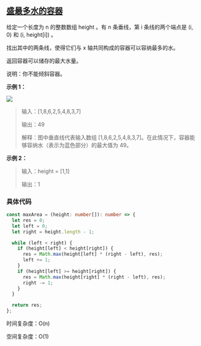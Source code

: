 ## [盛最多水的容器](https://leetcode.cn/problems/container-with-most-water/?envType=study-plan-v2&envId=top-interview-150)

给定一个长度为 n 的整数数组 height 。有 n 条垂线，第 i 条线的两个端点是 (i, 0) 和 (i, height[i]) 。

找出其中的两条线，使得它们与 x 轴共同构成的容器可以容纳最多的水。

返回容器可以储存的最大水量。

说明：你不能倾斜容器。

**示例 1：**

<img src="https://aliyun-lc-upload.oss-cn-hangzhou.aliyuncs.com/aliyun-lc-upload/uploads/2018/07/25/question_11.jpg" />

> 输入：[1,8,6,2,5,4,8,3,7]
>
> 输出：49
>
> 解释：图中垂直线代表输入数组 [1,8,6,2,5,4,8,3,7]。在此情况下，容器能够容纳水（表示为蓝色部分）的最大值为 49。

**示例 2：**

> 输入：height = [1,1]
>
> 输出：1

### 具体代码

```typescript
const maxArea = (height: number[]): number => {
  let res = 0;
  let left = 0;
  let right = height.length - 1;

  while (left < right) {
    if (height[left] < height[right]) {
      res = Math.max(height[left] * (right - left), res);
      left += 1;
    }
    if (height[left] >= height[right]) {
      res = Math.max(height[right] * (right - left), res);
      right -= 1;
    }
  }

  return res;
};
```

时间复杂度：O(n)

空间复杂度：O(1)

